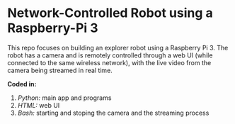 # Network-Controlled Robot using a Raspberry-Pi 3
This repo focuses on building an explorer robot using a Raspberry Pi 3. The robot has a camera and is remotely controlled through a web UI (while connected to the same wireless network), with the live video from the camera being streamed in real time.

**Coded in:**
1. *Python:* main app and programs
2. *HTML:* web UI
3. *Bash:* starting and stoping the camera and the streaming process
